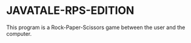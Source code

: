 # JAVATALE-RPS-EDITION
 This program is a Rock-Paper-Scissors game between the user and the computer.

